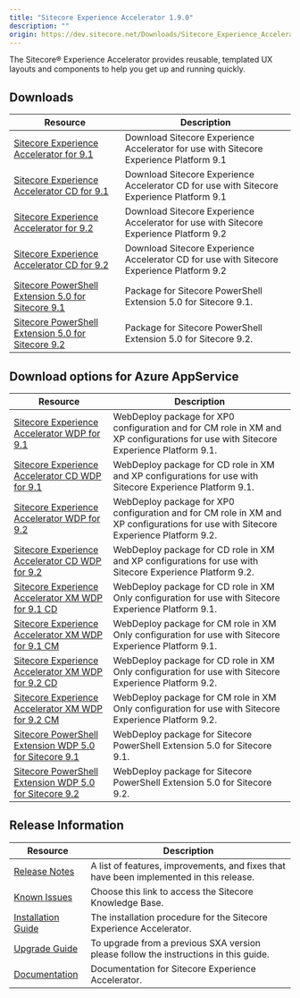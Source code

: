 ```yaml
---
title: "Sitecore Experience Accelerator 1.9.0"
description: ""
origin: https://dev.sitecore.net/Downloads/Sitecore_Experience_Accelerator/19/Sitecore_Experience_Accelerator_190.aspx
---
```


The Sitecore® Experience Accelerator provides reusable, templated UX layouts and components to help you get up and running quickly.

## Downloads

 | Resource | Description |
 | --- | --- |
 | [Sitecore Experience Accelerator for 9.1](https://scdp.blob.core.windows.net/downloads/Sitecore%20Experience%20Accelerator/19/Sitecore%20Experience%20Accelerator%20190/Secure/ZIP/Sitecore%20Experience%20Accelerator%201.9.0%20rev.%20190528%20for%209.1.zip) | Download Sitecore Experience Accelerator for use with Sitecore Experience Platform 9.1 |
 | [Sitecore Experience Accelerator CD for 9.1](https://scdp.blob.core.windows.net/downloads/Sitecore%20Experience%20Accelerator/19/Sitecore%20Experience%20Accelerator%20190/Secure/ZIP/Sitecore%20Experience%20Accelerator%201.9.0%20rev.%20190528%20for%209.1%20CD.zip) | Download Sitecore Experience Accelerator CD for use with Sitecore Experience Platform 9.1 |
 | [Sitecore Experience Accelerator for 9.2](https://scdp.blob.core.windows.net/downloads/Sitecore%20Experience%20Accelerator/19/Sitecore%20Experience%20Accelerator%20190/Secure/ZIP/Sitecore%20Experience%20Accelerator%201.9.0%20rev.%20190528%20for%209.2.zip) | Download Sitecore Experience Accelerator for use with Sitecore Experience Platform 9.2 |
 | [Sitecore Experience Accelerator CD for 9.2](https://scdp.blob.core.windows.net/downloads/Sitecore%20Experience%20Accelerator/19/Sitecore%20Experience%20Accelerator%20190/Secure/ZIP/Sitecore%20Experience%20Accelerator%201.9.0%20rev.%20190528%20for%209.2%20CD.zip) | Download Sitecore Experience Accelerator CD for use with Sitecore Experience Platform 9.2 |
 | [Sitecore PowerShell Extension 5.0 for Sitecore 9.1](https://scdp.blob.core.windows.net/downloads/Sitecore%20Experience%20Accelerator/19/Sitecore%20Experience%20Accelerator%20190/Secure/ZIP/Sitecore%20PowerShell%20Extensions-5.0.zip) | Package for Sitecore PowerShell Extension 5.0 for Sitecore 9.1. |
 | [Sitecore PowerShell Extension 5.0 for Sitecore 9.2](https://scdp.blob.core.windows.net/downloads/Sitecore%20Experience%20Accelerator/19/Sitecore%20Experience%20Accelerator%20190/Secure/ZIP/Sitecore%20PowerShell%20Extensions-5.0%20for%209.2.zip) | Package for Sitecore PowerShell Extension 5.0 for Sitecore 9.2. |

## Download options for Azure AppService

 | Resource | Description |
 | --- | --- |
 | [Sitecore Experience Accelerator WDP for 9.1](https://scdp.blob.core.windows.net/downloads/Sitecore%20Experience%20Accelerator/19/Sitecore%20Experience%20Accelerator%20190/Secure/WDP/Sitecore%20Experience%20Accelerator%201.9.0%20rev.%20190528%20for%209.1.scwdp.zip) | WebDeploy package for XP0 configuration and for CM role in XM and XP configurations for use with Sitecore Experience Platform 9.1. |
 | [Sitecore Experience Accelerator CD WDP for 9.1](https://scdp.blob.core.windows.net/downloads/Sitecore%20Experience%20Accelerator/19/Sitecore%20Experience%20Accelerator%20190/Secure/WDP/Sitecore%20Experience%20Accelerator%201.9.0%20rev.%20190528%20for%209.1%20CD.scwdp.zip) | WebDeploy package for CD role in XM and XP configurations for use with Sitecore Experience Platform 9.1. |
 | [Sitecore Experience Accelerator WDP for 9.2](https://scdp.blob.core.windows.net/downloads/Sitecore%20Experience%20Accelerator/19/Sitecore%20Experience%20Accelerator%20190/Secure/WDP/Sitecore%20Experience%20Accelerator%201.9.0%20rev.%20190528%20for%209.2.scwdp.zip) | WebDeploy package for XP0 configuration and for CM role in XM and XP configurations for use with Sitecore Experience Platform 9.2. |
 | [Sitecore Experience Accelerator CD WDP for 9.2](https://scdp.blob.core.windows.net/downloads/Sitecore%20Experience%20Accelerator/19/Sitecore%20Experience%20Accelerator%20190/Secure/WDP/Sitecore%20Experience%20Accelerator%201.9.0%20rev.%20190528%20for%209.2%20CD.scwdp.zip) | WebDeploy package for CD role in XM and XP configurations for use with Sitecore Experience Platform 9.2. |
 | [Sitecore Experience Accelerator XM WDP for 9.1 CD](https://scdp.blob.core.windows.net/downloads/Sitecore%20Experience%20Accelerator/19/Sitecore%20Experience%20Accelerator%20190/Secure/WDP/Sitecore%20Experience%20Accelerator%20XM%201.9.0%20rev.%20190528%20for%209.1%20CD.scwdp.zip) | WebDeploy package for CD role in XM Only configuration for use with Sitecore Experience Platform 9.1. |
 | [Sitecore Experience Accelerator XM WDP for 9.1 CM](https://scdp.blob.core.windows.net/downloads/Sitecore%20Experience%20Accelerator/19/Sitecore%20Experience%20Accelerator%20190/Secure/WDP/Sitecore%20Experience%20Accelerator%20XM%201.9.0%20rev.%20190528%20for%209.1.scwdp.zip) | WebDeploy package for CM role in XM Only configuration for use with Sitecore Experience Platform 9.1. |
 | [Sitecore Experience Accelerator XM WDP for 9.2 CD](https://scdp.blob.core.windows.net/downloads/Sitecore%20Experience%20Accelerator/19/Sitecore%20Experience%20Accelerator%20190/Secure/WDP/Sitecore%20Experience%20Accelerator%20XM%201.9.0%20rev.%20190528%20for%209.2%20CD.scwdp.zip) | WebDeploy package for CD role in XM Only configuration for use with Sitecore Experience Platform 9.2. |
 | [Sitecore Experience Accelerator XM WDP for 9.2 CM](https://scdp.blob.core.windows.net/downloads/Sitecore%20Experience%20Accelerator/19/Sitecore%20Experience%20Accelerator%20190/Secure/WDP/Sitecore%20Experience%20Accelerator%20XM%201.9.0%20rev.%20190528%20for%209.2.scwdp.zip) | WebDeploy package for CM role in XM Only configuration for use with Sitecore Experience Platform 9.2. |
 | [Sitecore PowerShell Extension WDP 5.0 for Sitecore 9.1](https://scdp.blob.core.windows.net/downloads/Sitecore%20Experience%20Accelerator/19/Sitecore%20Experience%20Accelerator%20190/Secure/WDP/Sitecore%20PowerShell%20Extensions-5.0.scwdp.zip) | WebDeploy package for Sitecore PowerShell Extension 5.0 for Sitecore 9.1. |
 | [Sitecore PowerShell Extension WDP 5.0 for Sitecore 9.2](https://scdp.blob.core.windows.net/downloads/Sitecore%20Experience%20Accelerator/19/Sitecore%20Experience%20Accelerator%20190/Secure/WDP/Sitecore%20PowerShell%20Extensions-5.0%20for%209.2.scwdp.zip) | WebDeploy package for Sitecore PowerShell Extension 5.0 for Sitecore 9.2. |

## Release Information

 | Resource | Description |
 | --- | --- |
 | [Release Notes](/downloads/Sitecore_Experience_Accelerator/19/Sitecore_Experience_Accelerator_190/Release_Notes) | A list of features, improvements, and fixes that have been implemented in this release. |
 | [Known Issues](https://kb.sitecore.net/articles/196733) | Choose this link to access the Sitecore Knowledge Base. |
 | [Installation Guide](https://scdp.blob.core.windows.net/downloads/Sitecore%20Experience%20Accelerator/19/Sitecore%20Experience%20Accelerator%20190/Secure/SXA-1.9-Installation-Guide.pdf) | The installation procedure for the Sitecore Experience Accelerator. |
 | [Upgrade Guide](https://scdp.blob.core.windows.net/downloads/Sitecore%20Experience%20Accelerator/19/Sitecore%20Experience%20Accelerator%20190/Secure/SXA-1.9-Upgrade-Guide.pdf) | To upgrade from a previous SXA version please follow the instructions in this guide. |
 | [Documentation](https://doc.sitecore.com/developers/sxa/18/sitecore-experience-accelerator/en/index-en.html) | Documentation for Sitecore Experience Accelerator. |